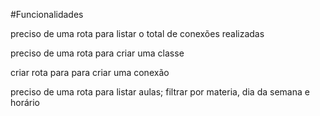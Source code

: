 #Funcionalidades

preciso de uma rota para listar o total de conexões realizadas

preciso de uma rota para criar uma classe

criar rota para para criar uma conexão

preciso de uma rota para listar aulas; filtrar por materia, dia da semana e horário
